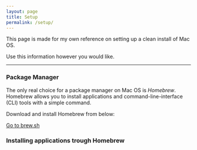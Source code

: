 ```yaml
---
layout: page
title: Setup 
permalink: /setup/
---
```


This page is made for my own reference on setting up a clean install of Mac OS.

Use this information however you would like. 

---

### Package Manager

The only real choice for a package manager on Mac OS is *Homebrew*. Homebrew allows
you to install applications and command-line-interface (CLI) tools with
a simple command. 

Download and install Homebrew from below: 

[Go to brew.sh](https://brew.sh)

### Installing applications trough Homebrew



